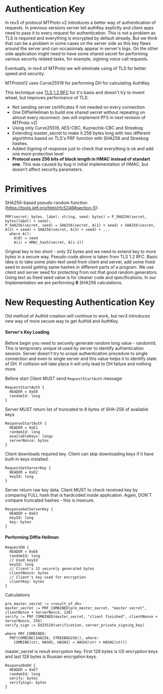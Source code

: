 # Authentication Key

In rev3 of protocol MTProto v2 introduces a better way of authentication of requests. In previous versions server tell authKey explictly and client apps need to pass it to every request for authentication. This is not a problem as TLS is required and everything is encrypted by default already.
But we think that can be a problem in some cases on the server side as this key flaws around the server and can occasionaly appear in server's logs. On the other side application might need to have some shared secret for performing various security related tasks, for example, sigining voice call requests.

Eventually, in rev4 of MTProto we will eliminate using of TLS for better speed and security.

MTProtoV2 uses Curve25519 for performing DH for calculating AuthKey.

This technique use [TLS 1.2 RFC](https://tools.ietf.org/html/rfc5246) for it's basis and doesn't try to invent wheel, but improves performance of TLS:

* Not sending server certificates if not needed on every connection.
* One DiffieHellman to build one shared secret without repeating on almost every reconnect. (we will implement PFS in next revision of MTProto v2)
* Using only Curve25519, AES-CBC, Kuznechik-CBC and Streebog
* Extending master_secret to make it 256 bytes long with two different algorithms based on TLS's PRF function with SHA256 and Streebog hashes.
* Added Signing of response just to check that everything is ok and add one more protection level
* **Protocol uses 256 bits of block length in HMAC instead of standart one**. This was caused by bug in initial implementation of HMAC, but doesn't affect security parameters.

# Primitives

SHA256-based pseudo-random function (https://tools.ietf.org/html/rfc5246#section-5):

```
PRF(secret: bytes, label: string, seed: bytes) = P_SHA256(secret, bytes(label) + seed);
P_SHA256(secret, seed) = SHA256(secret, A(1) + seed) + SHA256(secret, A(2) + seed) + SHA256(secret, A(3) + seed) + ...
  where A():
    A(0) = seed
    A(i) = HMAC_hash(secret, A(i-1))
```

Original key is too short - only 32 bytes and we need to extend key to more bytes in a secure way. Pseudo-code above is taken from TLS 1.2 RFC. Basic idea is to take some plain-text seed from client and server, add some fixed seed to avoid getting same hashes in different parts of a program. We use client and server seed for protecting from not that good random generators. Using text as fixed seed value is for cleaner code and specifications. In our Implementation we are performing **8** SHA256 calculations.

# New Requesting Authentication Key
Old method of AuthId creation will continue to work, but rev3 introduces new way of more secure way to get AuthId and AuthKey.

#### Server's Key Loading

Before begin you need to securely generate random long value - randomId. This is temprorary unique id used by server to identify authentication session. Server doesn't try to scope authentication procedure to single connection and even to single server and this value helps it to identify state of DH. If collision will take place it will only lead to DH failure and nothing more.


Before start Client MUST send ```RequestStartAuth``` message: 
```
RequestStartAuth {
  HEADER = 0xE0
  randomId: long
}
```

Server MUST return list of truncated to 8 bytes of SHA-256 of available keys
```
ResponseStartAuth {
  HEADER = 0xE1
  randomId: long
  availableKeys: longs
  serverNonce: bytes
}
```

Client downloads required key. Client can skip downloading keys if it have built-in keys installed.
```
RequestGetServerKey {
  HEADER = 0xE2
  keyId: long
}
```

Server return raw key data. Client MUST to check received key by comparing FULL hash that is hardcoded inside application. Again, DON'T compare truncated hashes - this is insecure. 
```
ResponseGetServerKey {
  HEADER = 0xE3
  keyId: long
  key: bytes
}
```

#### Performing Diffie Hellman

```
RequestDH {
  HEADER = 0xE6
  randomId: long
  // Used keyId
  keyId: long
  // Client's 32 securely generated bytes
  clientNonce: bytes
  // Client's key used for encryption
  clientKey: bytes
}
```

Calculations
```
pre_master_secret := <result_of_dh>
master_secret := PRF_COMBINED(pre_master_secret, "master secret", clientNonce + ServerNonce, 128)
verify := PRF_COMBINED(master_secret, "client finished", clientNonce + ServerNonce, 256)
verify_sign := Ed25519(verification, server_private_signing_key)

where PRF_COMBINED:
  PRF(COMBINE(SHA256, STREEBOG256)), where:
    COMBINE(str, HASH1, HASH2) = HASH1(str + HASH2(str))
```

master_secret is result encryption key. First 128 bytes is US encryption keys and last 128 bytes is Russian encryption keys.

```
ResponseDoDH {
  HEADER = 0xE7
  randomId: long
  verify: bytes
  verifySign: bytes
}
```
